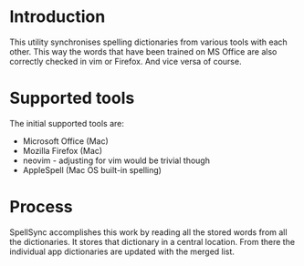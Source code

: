 # Introduction

This utility synchronises spelling dictionaries from various tools with each
other. This way the words that have been trained on MS Office are also
correctly checked in vim or Firefox. And vice versa of course.

# Supported tools

The initial supported tools are:

* Microsoft Office (Mac)
* Mozilla Firefox (Mac)
* neovim - adjusting for vim would be trivial though
* AppleSpell (Mac OS built-in spelling)

# Process

SpellSync accomplishes this work by reading all the stored words from all the
dictionaries. It stores that dictionary in a central location. From there the
individual app dictionaries are updated with the merged list.
